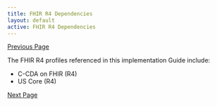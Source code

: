 ```yaml
---
title: FHIR R4 Dependencies
layout: default
active: FHIR R4 Dependencies
---
```


[Previous Page](Dependencies.html)

The FHIR R4 profiles referenced in this implementation Guide include:

* C-CDA on FHIR (R4)
* US Core (R4)


[Next Page](C-CDA_on_FHIR_(FHIR_R4).html)